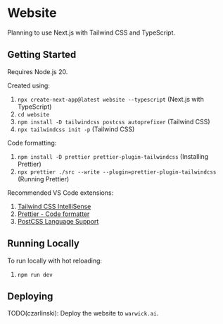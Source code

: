 # Website

Planning to use Next.js with Tailwind CSS and TypeScript.

## Getting Started

Requires Node.js 20.

Created using:

1. `npx create-next-app@latest website --typescript` (Next.js with TypeScript)
1. `cd website`
1. `npm install -D tailwindcss postcss autoprefixer` (Tailwind CSS)
1. `npx tailwindcss init -p` (Tailwind CSS)

Code formatting:

1. `npm install -D prettier prettier-plugin-tailwindcss` (Installing Prettier)
1. `npx prettier ./src --write --plugin=prettier-plugin-tailwindcss` (Running
   Prettier)

Recommended VS Code extensions:

1. [Tailwind CSS IntelliSense](https://marketplace.visualstudio.com/items?itemName=bradlc.vscode-tailwindcss)
1. [Prettier - Code formatter](https://marketplace.visualstudio.com/items?itemName=esbenp.prettier-vscode)
1. [PostCSS Language Support](https://marketplace.visualstudio.com/items?itemName=csstools.postcss)

## Running Locally

To run locally with hot reloading:

1. `npm run dev`

## Deploying

TODO(czarlinski): Deploy the website to `warwick.ai`.
